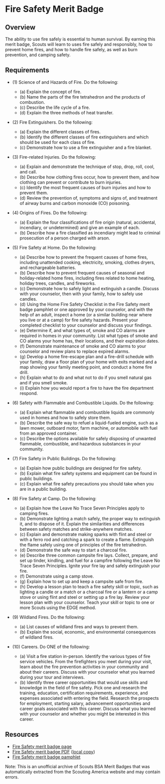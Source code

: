 

# Fire Safety Merit Badge


## Overview



The ability to use fire safely is essential to human survival. By earning this merit badge, Scouts will learn to uses fire safely and responsibly, how to prevent home fires, and how to handle fire safely, as well as burn prevention, and camping safety.

## Requirements

* (1) Science of and Hazards of Fire. Do the following:
    * (a) Explain the concept of fire.
    * (b) Name the parts of the fire tetrahedron and the products of combustion.
    * (c) Describe the life cycle of a fire.
    * (d) Explain the three methods of heat transfer.


* (2) Fire Extinguishers. Do the following:
    * (a) Explain the different classes of fires.
    * (b) Identify the different classes of fire extinguishers and which should be used for each class of fire.
    * (c) Demonstrate how to use a fire extinguisher and a fire blanket.


* (3) Fire-related Injuries. Do the following:
    * (a) Explain and demonstrate the technique of stop, drop, roll, cool, and call.
    * (b) Describe how clothing fires occur, how to prevent them, and how clothing can prevent or contribute to burn injuries.
    * (c) Identify the most frequent causes of burn injuries and how to prevent them.
    * (d) Review the prevention of, symptoms and signs of, and treatment of airway burns and carbon monoxide (CO) poisoning.


* (4) Origins of Fires. Do the following:
    * (a) Explain the four classifications of fire origin (natural, accidental, incendiary, or undetermined) and give an example of each.
    * (b) Describe how a fire classified as incendiary might lead to criminal prosecution of a person charged with arson.


* (5) Fire Safety at Home. Do the following:
    * (a) Describe how to prevent the frequent causes of home fires, including unattended cooking, electricity, smoking, clothes dryers, and rechargeable batteries.
    * (b) Describe how to prevent frequent causes of seasonal and holiday-related home fires, including fires related to home heating, holiday trees, candles, and fireworks.
    * (c) Demonstrate how to safely light and extinguish a candle. Discuss with your counselor, then with your family, how to safely use candles.
    * (d) Using the Home Fire Safety Checklist in the Fire Safety merit badge pamphlet or one approved by your counselor, and with the help of an adult, inspect a home (or a similar building near where you live or at a camp) for fire safety hazards. Present your completed checklist to your counselor and discuss your findings.
    * (e) Determine if, and what types of, smoke and CO alarms are required in homes in your community. List what types of smoke and CO alarms your home has, their locations, and their expiration dates.
    * (f) Demonstrate maintenance of smoke and CO alarms to your counselor and review plans to replace expired alarms.
    * (g) Develop a home fire-escape plan and a fire-drill schedule with your family, draw a floor plan of your home with exits marked and a map showing your family meeting point, and conduct a home fire drill.
    * (h) Explain what to do and what not to do if you smell natural gas and if you smell smoke.
    * (i) Explain how you would report a fire to have the fire department respond.


* (6) Safety with Flammable and Combustible Liquids. Do the following:
    * (a) Explain what flammable and combustible liquids are commonly used in homes and how to safely store them.
    * (b) Describe the safe way to refuel a liquid-fueled engine, such as a lawn mower, outboard motor, farm machine, or automobile with fuel from an approved container.
    * (c) Describe the options available for safely disposing of unwanted flammable, combustible, and hazardous substances in your community.


* (7) Fire Safety in Public Buildings. Do the following:
    * (a) Explain how public buildings are designed for fire safety.
    * (b) Explain what fire safety systems and equipment can be found in public buildings.
    * (c) Explain what fire safety precautions you should take when you are in a public building.


* (8) Fire Safety at Camp. Do the following:
    * (a) Explain how the Leave No Trace Seven Principles apply to camping fires.
    * (b) Demonstrate lighting a match safely, the proper way to extinguish it, and to dispose of it. Explain the similarities and differences between safety matches and strike-anywhere matches.
    * (c) Explain and demonstrate making sparks with flint and steel or with a ferro rod and catching a spark to create a flame. Extinguish the flame safely using one of principles of the fire tetrahedron.
    * (d) Demonstrate the safe way to start a charcoal fire.
    * (e) Describe three common campsite fire lays. Collect, prepare, and set up tinder, kindling, and fuel for a campfire following the Leave No Trace Seven Principles. Ignite your fire lay and safely extinguish your fire.
    * (f) Demonstrate using a camp stove.
    * (g) Explain how to set up and keep a campsite safe from fire.
    * (h) Develop a lesson plan to teach a fire safety skill or topic, such as lighting a candle or a match or a charcoal fire or a lantern or a camp stove or using flint and steel or setting up a fire lay. Review your lesson plan with your counselor. Teach your skill or topic to one or more Scouts using the EDGE method.


* (9) Wildland Fires. Do the following:
    * (a) List causes of wildland fires and ways to prevent them.
    * (b) Explain the social, economic, and environmental consequences of wildland fires.


* (10) Careers. Do ONE of the following:
    * (a) Visit a fire station in-person. Identify the various types of fire service vehicles. From the firefighters you meet during your visit, learn about the fire prevention activities in your community and about their careers. Discuss with your counselor what you learned during your tour and interviews.
    * (b) Identify three career opportunities that would use skills and knowledge in the field of fire safety. Pick one and research the training, education, certification requirements, experience, and expenses associated with entering the field. Research the prospects for employment, starting salary, advancement opportunities and career goals associated with this career. Discuss what you learned with your counselor and whether you might be interested in this career.




## Resources

- [Fire Safety merit badge page](https://www.scouting.org/merit-badges/fire-safety/)
- [Fire Safety merit badge PDF](https://filestore.scouting.org/filestore/Merit_Badge_ReqandRes/Pamphlets/FireSafety_2024.pdf) ([local copy](files/fire-safety-merit-badge.pdf))
- [Fire Safety merit badge pamphlet](https://www.scoutshop.org/fire-safety-merit-badge-pamphlet-662386.html)

Note: This is an unofficial archive of Scouts BSA Merit Badges that was automatically extracted from the Scouting America website and may contain errors.